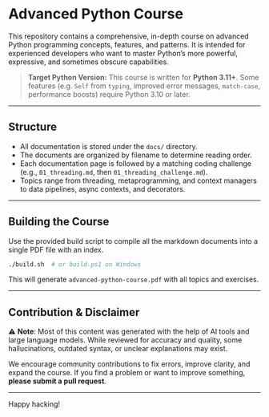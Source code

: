 # Advanced Python Course

This repository contains a comprehensive, in-depth course on advanced Python programming concepts, features, and patterns. It is intended for experienced developers who want to master Python’s more powerful, expressive, and sometimes obscure capabilities.

> **Target Python Version:** This course is written for **Python 3.11+**. Some features (e.g. `Self` from `typing`, improved error messages, `match-case`, performance boosts) require Python 3.10 or later.

---

## Structure

* All documentation is stored under the `docs/` directory.
* The documents are organized by filename to determine reading order.
* Each documentation page is followed by a matching coding challenge (e.g., `01_threading.md`, then `01_threading_challenge.md`).
* Topics range from threading, metaprogramming, and context managers to data pipelines, async contexts, and decorators.

---

## Building the Course

Use the provided build script to compile all the markdown documents into a single PDF file with an index.

```bash
./build.sh  # or build.ps1 on Windows
```

This will generate `advanced-python-course.pdf` with all topics and exercises.

---

## Contribution & Disclaimer

⚠️ **Note**: Most of this content was generated with the help of AI tools and large language models. While reviewed for accuracy and quality, some hallucinations, outdated syntax, or unclear explanations may exist.

We encourage community contributions to fix errors, improve clarity, and expand the course. If you find a problem or want to improve something, **please submit a pull request**.

---

Happy hacking!
